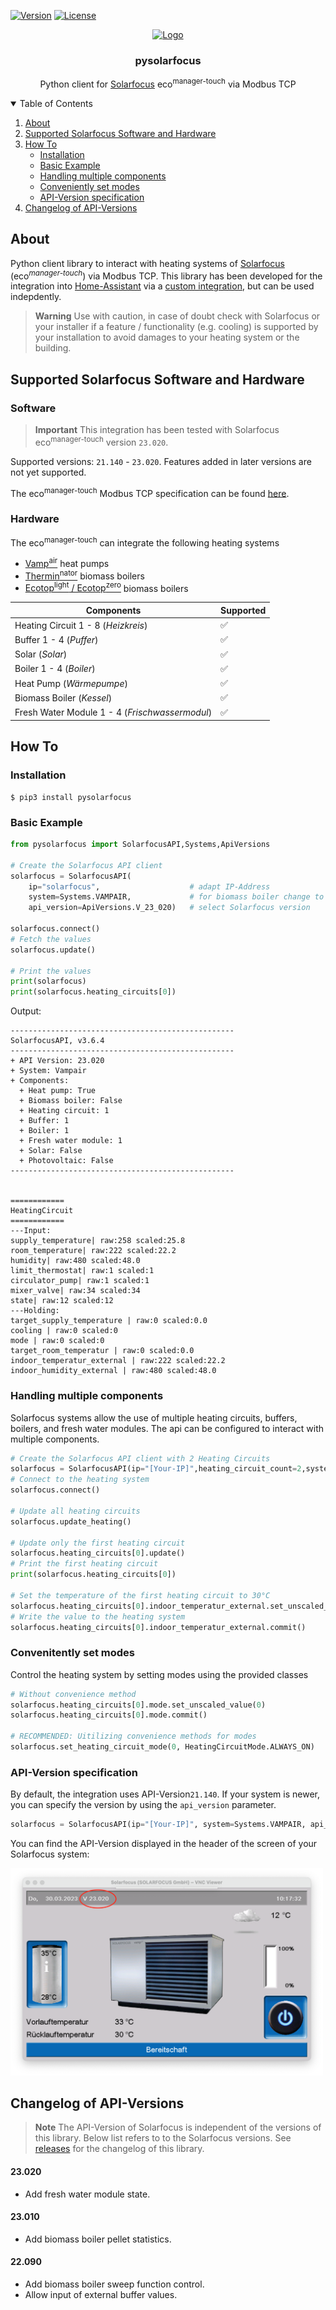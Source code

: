 [![Version](https://img.shields.io/github/v/tag/lavermanjj/pysolarfocus?style=for-the-badge&label=Version&color=orange)](https://img.shields.io/github/v/tag/lavermanjj/pysolarfocus?style=for-the-badge&label=Version&color=orange)
[![License](https://img.shields.io/github/license/lavermanjj/pysolarfocus?style=for-the-badge)](https://img.shields.io/github/license/lavermanjj/pysolarfocus?style=for-the-badge)


<p align="center">
  <a href="https://github.com/lavermanjj/home-assistant-solarfocus">
    <img src="https://brands.home-assistant.io/solarfocus/logo.png" alt="Logo" height="80">
  </a>
</p>

<h3 align="center">pysolarfocus</h3>

<p align="center">
  Python client for <a href="https://www.solarfocus.com/">Solarfocus</a> eco<sup>manager-touch</sup>  via Modbus TCP
</p>


<details open="open">
  <summary>Table of Contents</summary>

1. [About](#about)
2. [Supported Solarfocus Software and Hardware](#supported-solarfocus-software-and-hardware)
3. [How To](#how-to)
   - [Installation](#installation)
   - [Basic Example](#basic-example)
   - [Handling multiple components](#handling-multiple-components)
   - [Conveniently set modes](#convenitently-set-modes)
   - [API-Version specification](#api-version-specification)
4. [Changelog of API-Versions](#changelog-of-api-versions)

   
</details>


## About

Python client library to interact with heating systems of [Solarfocus](https://www.solarfocus.com/) (eco<sup>_manager-touch_</sup>) via Modbus TCP. This library has been developed for the integration into [Home-Assistant](https://www.home-assistant.io/) via a [custom integration](https://github.com/LavermanJJ/home-assistant-solarfocus), but can be used indepdently.

> **Warning**
> Use with caution, in case of doubt check with Solarfocus or your installer if a feature / functionality (e.g. cooling) is supported by your installation to avoid damages to your heating system or the building.


## Supported Solarfocus Software and Hardware

### Software

> **Important**
> This integration has been tested with Solarfocus eco<sup>manager-touch</sup> version `23.020`.

Supported versions: `21.140` - `23.020`. Features added in later versions are not yet supported.

The eco<sup>manager-touch</sup> Modbus TCP specification can be found [here](https://www.solarfocus.com/de/partnerportal/pdf/open/UGFydG5lcmJlcmVpY2gtREUvUmVnZWx1bmdfZWNvbWFuYWdlci10b3VjaC9BbmxlaXR1bmdlbi9lY29tYW5hZ2VyLXRvdWNoX01vZGJ1cy1UQ1AtUmVnaXN0ZXJkYXRlbl9BbmxlaXR1bmcucGRm/117920/0/Lng_YSxpM245S30zMTc4W2Y8cVRRXWlJVWRQJDsv?serialNumber=21010).

### Hardware

The eco<sup>manager-touch</sup> can integrate the following heating systems
- [Vamp<sup>air</sup>](https://www.solarfocus.com/en/products/air-source-heat-pump-vampair) heat pumps
- [Thermin<sup>nator</sup>](https://www.solarfocus.com/en/products/biomassheating) biomass boilers
- [Ecotop<sup>light</sup> / Ecotop<sup>zero</sup>](https://www.solarfocus.com/de/produkte/biomasseheizung/pelletkessel/ecotop) biomass boilers

| Components | Supported |
|---|---|
| Heating Circuit 1 - 8 (_Heizkreis_)| :white_check_mark: |
| Buffer 1 - 4 (_Puffer_) | :white_check_mark: |
| Solar (_Solar_)| :white_check_mark: |
| Boiler 1 - 4 (_Boiler_) | :white_check_mark: |
| Heat Pump (_Wärmepumpe_) | :white_check_mark: |
| Biomass Boiler (_Kessel_) | :white_check_mark: | 
| Fresh Water Module 1 - 4 (_Frischwassermodul_) | :white_check_mark: |

## How To

### Installation

```
$ pip3 install pysolarfocus
```

### Basic Example 

```python
from pysolarfocus import SolarfocusAPI,Systems,ApiVersions

# Create the Solarfocus API client
solarfocus = SolarfocusAPI(
    ip="solarfocus",                    # adapt IP-Address 
    system=Systems.VAMPAIR,             # for biomass boiler change to Systems.THERMINATOR / ECOTOP 
    api_version=ApiVersions.V_23_020)   # select Solarfocus version

solarfocus.connect()
# Fetch the values
solarfocus.update()

# Print the values
print(solarfocus)
print(solarfocus.heating_circuits[0])
```

Output: 

```
--------------------------------------------------
SolarfocusAPI, v3.6.4
--------------------------------------------------
+ API Version: 23.020
+ System: Vampair
+ Components:
  + Heat pump: True
  + Biomass boiler: False
  + Heating circuit: 1
  + Buffer: 1
  + Boiler: 1
  + Fresh water module: 1
  + Solar: False
  + Photovoltaic: False
--------------------------------------------------


============
HeatingCircuit
============
---Input:
supply_temperature| raw:258 scaled:25.8
room_temperature| raw:222 scaled:22.2
humidity| raw:480 scaled:48.0
limit_thermostat| raw:1 scaled:1
circulator_pump| raw:1 scaled:1
mixer_valve| raw:34 scaled:34
state| raw:12 scaled:12
---Holding:
target_supply_temperature | raw:0 scaled:0.0
cooling | raw:0 scaled:0
mode | raw:0 scaled:0
target_room_temperatur | raw:0 scaled:0.0
indoor_temperatur_external | raw:222 scaled:22.2
indoor_humidity_external | raw:480 scaled:48.0
```

### Handling multiple components
Solarfocus systems allow the use of multiple heating circuits, buffers, boilers, and fresh water modules. The api can be configured to interact with multiple components.

```python 
# Create the Solarfocus API client with 2 Heating Circuits
solarfocus = SolarfocusAPI(ip="[Your-IP]",heating_circuit_count=2,system=Systems.VAMPAIR)
# Connect to the heating system
solarfocus.connect()

# Update all heating circuits
solarfocus.update_heating()

# Update only the first heating circuit
solarfocus.heating_circuits[0].update()
# Print the first heating circuit
print(solarfocus.heating_circuits[0])

# Set the temperature of the first heating circuit to 30°C
solarfocus.heating_circuits[0].indoor_temperatur_external.set_unscaled_value(30)
# Write the value to the heating system
solarfocus.heating_circuits[0].indoor_temperatur_external.commit()
```

### Convenitently set modes
Control the heating system by setting modes using the provided classes

```python
# Without convenience method
solarfocus.heating_circuits[0].mode.set_unscaled_value(0)
solarfocus.heating_circuits[0].mode.commit()

# RECOMMENDED: Uitilizing convenience methods for modes
solarfocus.set_heating_circuit_mode(0, HeatingCircuitMode.ALWAYS_ON)
```

### API-Version specification
By default, the integration uses API-Version`21.140`. If your system is newer, you can specify
the version by using the `api_version` parameter. 

```python
solarfocus = SolarfocusAPI(ip="[Your-IP]", system=Systems.VAMPAIR, api_version=ApiVersions.V_23_020)
```

You can find the API-Version displayed in the header of the screen of your Solarfocus system:

<img src="images/sf-version.png?raw=true" width="500">

## Changelog of API-Versions
> **Note**
> The API-Version of Solarfocus is independent of the versions of this library. Below list refers to to 
> the Solarfocus versions. See [releases](https://github.com/LavermanJJ/pysolarfocus/releases) for the changelog
> of this library.


#### 23.020
* Add fresh water module state.

#### 23.010
* Add biomass boiler pellet statistics.

#### 22.090
* Add biomass boiler sweep function control.
* Allow input of external buffer values.
